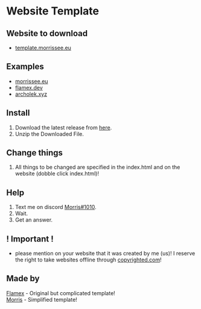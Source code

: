 # Website Template

## Website to download
- [template.morrissee.eu](https://template.morrissee.eu)

## Examples
- [morrissee.eu](https://morrissee.eu)
- [flamex.dev](https://flamex.dev)
- [archolek.xyz](https://www.archolek.xyz/)

## Install
1. Download the latest release from [here](https://github.com/MorrisSeemann/Website).
2. Unzip the Downloaded File.

## Change things
1. All things to be changed are specified in the index.html and on the website (dobble click index.html)!

## Help
1. Text me on discord [Morris#1010](https://discord.com/users/821472922140803112).
2. Wait.
3. Get an answer.

## ! Important !
- please mention on your website that it was created by me (us)! I reserve the right to take websites offline through [copyrighted.com](https://www.copyrighted.com/website/N0OQe7w12DnwEMm9)!

## Made by
[Flamex](https://github.com/Flamexdev) - Original but complicated template! <br>
[Morris](https://github.com/Morrisseemann) - Simplified template!
